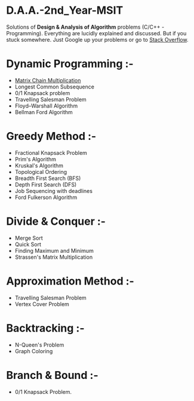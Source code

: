 # D.A.A.-2nd_Year-MSIT

Solutions of **Design & Analysis of Algorithm** problems (C/C++ - Programming). Everything are lucidly explained and discussed. But if you stuck somewhere. Just Google up your problems or go to [Stack Overflow](https://stackoverflow.com/).
# Dynamic Programming :-

   * [Matrix Chain Multiplication](https://github.com/SBMaity/D.A.A.-2nd_Year-MSIT/blob/master/Matrix_Chain_Multiplication.c)
   * Longest Common Subsequence
   * 0/1 Knapsack problem
   * Travelling Salesman Problem
   * Floyd–Warshall Algorithm
   * Bellman Ford Algorithm

# Greedy Method :-
   * Fractional Knapsack Problem
   * Prim's Algorithm
   * Kruskal's Algorithm
   * Topological Ordering
   * Breadth First Search (BFS)
   * Depth First Search (DFS)
   * Job Sequencing with deadlines
   * Ford Fulkerson Algorithm
# Divide & Conquer :-
   * Merge Sort
   * Quick Sort
   * Finding Maximum and Minimum
   * Strassen's Matrix Multiplication
# Approximation Method :-
   * Travelling Salesman Problem
   * Vertex Cover Problem
# Backtracking :-
   * N-Queen's Problem
   * Graph Coloring
# Branch & Bound :-
   * 0/1 Knapsack Problem.
